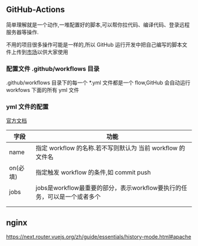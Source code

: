 ## GitHub-Actions

简单理解就是一个动作,一堆配置好的脚本,可以帮你拉代码、编译代码、登录远程服务器等操作.



不用的项目很多操作可能是一样的,所以 GitHub 运行开发中把自己编写的脚本文件上传到[市场](https://github.com/marketplace?type=actions)以供大家使用



### 配置文件 .github/workflows 目录

.github/workflows 目录下的每一个 *.yml 文件都是一个 flow,GitHub 会自动运行 workfows 下面的所有 yml 文件



### yml 文件的配置

[官方文档	](https://docs.github.com/en/actions/reference/workflow-syntax-for-github-actions)

| 字段     | 功能                                                         |
| -------- | ------------------------------------------------------------ |
| name     | 指定 workflow 的名称.若不写则默认为 当前 workflow 的文件名   |
| on(必填) | 指定触发 workflow 的条件,如 commit push                      |
| jobs     | jobs是workflow最重要的部分，表示workflow要执行的任务，可以是一个或者多个 |
|          |                                                              |
|          |                                                              |


## nginx
https://next.router.vuejs.org/zh/guide/essentials/history-mode.html#apache


